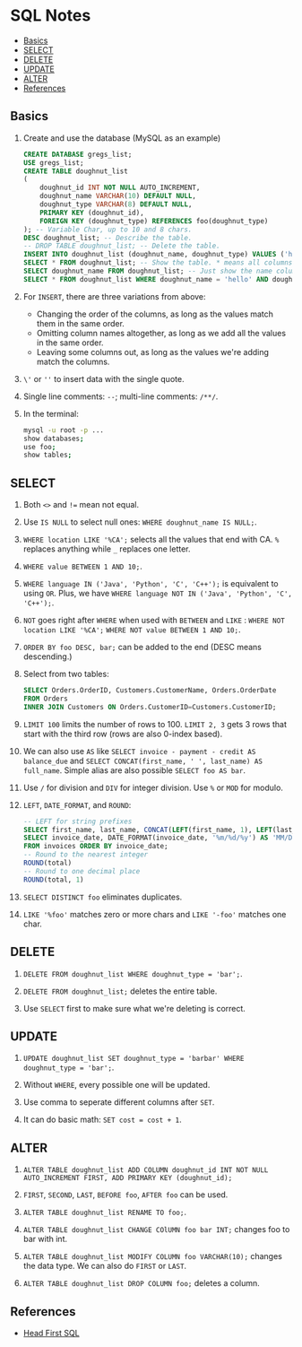 # SQL Notes


* [Basics](#basics)
* [SELECT](#select)
* [DELETE](#delete)
* [UPDATE](#update)
* [ALTER](#alter)
* [References](#references)

## Basics

1. Create and use the database (MySQL as an example)

    ```sql
    CREATE DATABASE gregs_list;
    USE gregs_list;
    CREATE TABLE doughnut_list
    (
        doughnut_id INT NOT NULL AUTO_INCREMENT,
        doughnut_name VARCHAR(10) DEFAULT NULL,
        doughnut_type VARCHAR(8) DEFAULT NULL,
        PRIMARY KEY (doughnut_id),
        FOREIGN KEY (doughnut_type) REFERENCES foo(doughnut_type)
    ); -- Variable Char, up to 10 and 8 chars.
    DESC doughnut_list; -- Describe the table.
    -- DROP TABLE doughnut_list; -- Delete the table.
    INSERT INTO doughnut_list (doughnut_name, doughnut_type) VALUES ('hello', 'world'); -- The order doesn't matter, but they must match
    SELECT * FROM doughnut_list; -- Show the table. * means all columns.
    SELECT doughnut_name FROM doughnut_list; -- Just show the name column
    SELECT * FROM doughnut_list WHERE doughnut_name = 'hello' AND doughnut_type = 'world'; -- Show the table selectively. = instead of ==
    ```

2. For `INSERT`, there are three variations from above:

    * Changing the order of the columns, as long as the values match them in the same order.
    * Omitting column names altogether, as long as we add all the values in the same order.
    * Leaving some columns out, as long as the values we're adding match the columns.

3. `\'` or `''` to insert data with the single quote.

4. Single line comments: `--`; multi-line comments: `/**/`.

5. In the terminal:

    ```sh
    mysql -u root -p ...
    show databases;
    use foo;
    show tables;
    ```

## SELECT

1. Both `<>` and `!=` mean not equal.

2. Use `IS NULL` to select null ones: `WHERE doughnut_name IS NULL;`.

3. `WHERE location LIKE '%CA';` selects all the values that end with CA. `%` replaces anything while `_` replaces one letter.

4. `WHERE value BETWEEN 1 AND 10;`.

5. `WHERE language IN ('Java', 'Python', 'C', 'C++');` is equivalent to using `OR`. Plus, we have `WHERE language NOT IN ('Java', 'Python', 'C', 'C++');`.

6. `NOT` goes right after `WHERE` when used with `BETWEEN` and `LIKE` : `WHERE NOT location LIKE '%CA';` `WHERE NOT value BETWEEN 1 AND 10;`.

7. `ORDER BY foo DESC, bar;` can be added to the end (DESC means descending.)

8. Select from two tables:

    ```sql
    SELECT Orders.OrderID, Customers.CustomerName, Orders.OrderDate
    FROM Orders
    INNER JOIN Customers ON Orders.CustomerID=Customers.CustomerID;
    ```

9. `LIMIT 100` limits the number of rows to 100. `LIMIT 2, 3` gets 3 rows that start with the third row (rows are also 0-index based).

10. We can also use `AS` like `SELECT invoice - payment - credit AS balance_due` and `SELECT CONCAT(first_name, ' ', last_name) AS full_name`. Simple alias are also possible `SELECT foo AS bar`.

11. Use `/` for division and `DIV` for integer division. Use `%` or `MOD` for modulo.

12. `LEFT`, `DATE_FORMAT`, and `ROUND`:

    ```sql
    -- LEFT for string prefixes
    SELECT first_name, last_name, CONCAT(LEFT(first_name, 1), LEFT(last_name, 1)) AS initials FROM foo;
    SELECT invoice_date, DATE_FORMAT(invoice_date, '%m/%d/%y') AS 'MM/DD/YY', DATE_FORMAT(invoice_date, '%e-%b-%Y') AS 'DD-Mon-YYYY'
    FROM invoices ORDER BY invoice_date;
    -- Round to the nearest integer
    ROUND(total)
    -- Round to one decimal place
    ROUND(total, 1)
    ```

13. `SELECT DISTINCT foo` eliminates duplicates.

14. `LIKE '%foo'` matches zero or more chars and  `LIKE '-foo'` matches one char.

## DELETE

1. `DELETE FROM doughnut_list WHERE doughnut_type = 'bar';`.

2. `DELETE FROM doughnut_list;` deletes the entire table.

3. Use `SELECT` first to make sure what we're deleting is correct.

## UPDATE

1. `UPDATE doughnut_list SET doughnut_type = 'barbar' WHERE doughnut_type = 'bar';`.

2. Without `WHERE`, every possible one will be updated.

3. Use comma to seperate different columns after `SET`.

4. It can do basic math: `SET cost = cost + 1`.

## ALTER

1. `ALTER TABLE doughnut_list ADD COLUMN doughnut_id INT NOT NULL AUTO_INCREMENT FIRST, ADD PRIMARY KEY (doughnut_id);`

2. `FIRST`, `SECOND`, `LAST`, `BEFORE foo`, `AFTER foo` can be used.

3. `ALTER TABLE doughnut_list RENAME TO foo;`.

4. `ALTER TABLE doughnut_list CHANGE COlUMN foo bar INT;` changes foo to bar with int.

5. `ALTER TABLE doughnut_list MODIFY COLUMN foo VARCHAR(10);` changes the data type. We can also do `FIRST` or `LAST`.

6. `ALTER TABLE doughnut_list DROP COLUMN foo;` deletes a column.

## References

* [Head First SQL](https://www.amazon.com/Head-First-SQL-Brain-Learners/dp/0596526849/ref=sr_1_1?keywords=head+first+sql&qid=1564318633&s=gateway&sr=8-1)

